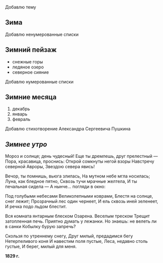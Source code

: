 Добавлю тему

## Зима

Добавлю ненумерованные списки

## Зимний пейзаж

* снежные горы
* ледяное озеро
* северное сияние

Добавлю нумерованные списки

## Зимние месяца

1. декабрь
2. январь
3. февраль

Добавлю стихотворение Александра Сергеевича Пушкина

## *Зимнее утро*

Мороз и солнце; день чудесный!
Еще ты дремлешь, друг прелестный —
Пора, красавица, проснись:
Открой сомкнуты негой взоры
Навстречу северной Авроры,
Звездою севера явись!

Вечор, ты помнишь, вьюга злилась,
На мутном небе мгла носилась;
Луна, как бледное пятно,
Сквозь тучи мрачные желтела,
И ты печальная сидела —
А нынче… погляди в окно:

Под голубыми небесами
Великолепными коврами,
Блестя на солнце, снег лежит;
Прозрачный лес один чернеет,
И ель сквозь иней зеленеет,
И речка подо льдом блестит.

Вся комната янтарным блеском
Озарена. Веселым треском
Трещит затопленная печь.
Приятно думать у лежанки.
Но знаешь: не велеть ли в санки
Кобылку бурую запречь?

Скользя по утреннему снегу,
Друг милый, предадимся бегу
Нетерпеливого коня
И навестим поля пустые,
Леса, недавно столь густые,
И берег, милый для меня.

**1829 г.**
